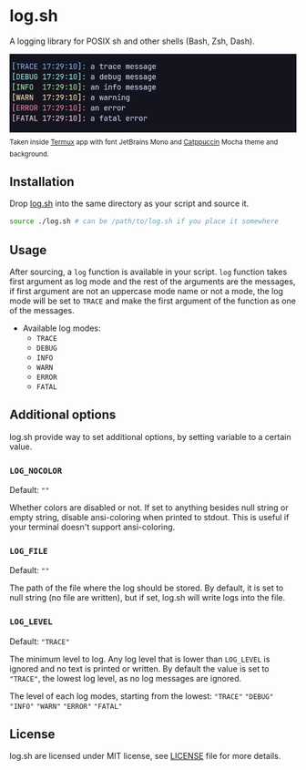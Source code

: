 # log.sh
A logging library for POSIX sh and other shells (Bash, Zsh, Dash).

![Preview](/assets/preview.png)<br  />
<sub>Taken inside [Termux](https://termux.dev) app with font JetBrains Mono and [Catppuccin](https://github.com/Catppuccin) Mocha theme and background.</sub>

## Installation
Drop [log.sh](/log.sh) into the same directory as your script and source it.
```sh
source ./log.sh # can be /path/to/log.sh if you place it somewhere
```

## Usage
After sourcing, a `log` function is available in your script. `log` function takes first argument as log mode and the rest of the arguments are the messages, if first argument are not an uppercase mode name or not a mode, the log mode will be set to `TRACE` and make the first argument of the function as one of the messages.

  - Available log modes:
    - `TRACE`
    - `DEBUG`
    - `INFO`
    - `WARN`
    - `ERROR`
    - `FATAL`

## Additional options
log.sh provide way to set additional options, by setting variable to a certain value.

### `LOG_NOCOLOR`
Default: `""`

Whether colors are disabled or not. If set to anything besides null string or empty string, disable ansi-coloring when printed to stdout. This is useful if your terminal doesn't support ansi-coloring.

### `LOG_FILE`
Default: `""`

The path of the file where the log should be stored. By default, it is set to null string (no file are written), but if set, log.sh will write logs into the file.

### `LOG_LEVEL`
Default: `"TRACE"`

The minimum level to log. Any log level that is lower than `LOG_LEVEL` is ignored and no text is printed or written. By default the value is set to `"TRACE"`, the lowest log level, as no log messages are ignored.

The level of each log modes, starting from the lowest: `"TRACE"` `"DEBUG"` `"INFO"` `"WARN"` `"ERROR"` `"FATAL"`

## License

log.sh are licensed under MIT license, see [LICENSE](/license) file for more details.
